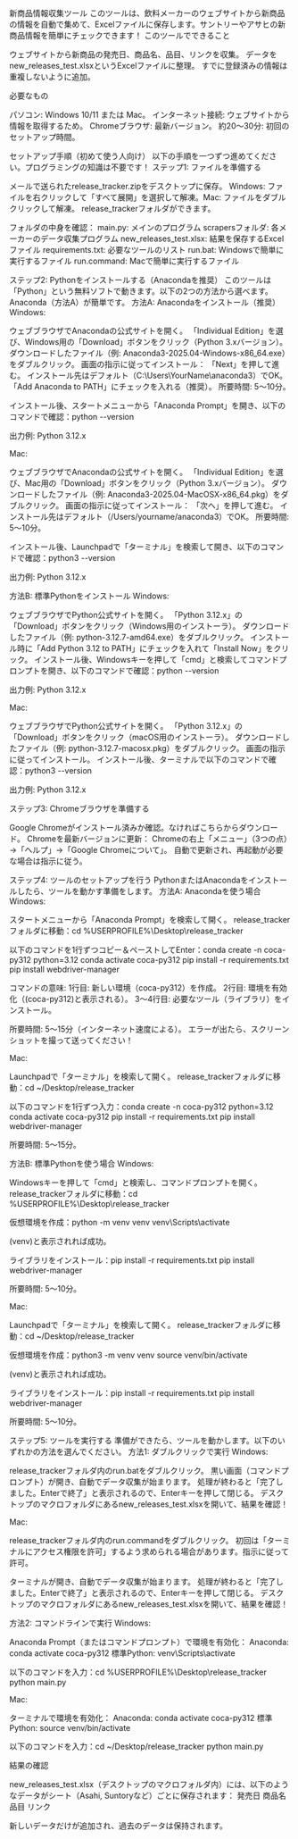 新商品情報収集ツール
このツールは、飲料メーカーのウェブサイトから新商品の情報を自動で集めて、Excelファイルに保存します。サントリーやアサヒの新商品情報を簡単にチェックできます！
このツールでできること

ウェブサイトから新商品の発売日、商品名、品目、リンクを収集。
データをnew_releases_test.xlsxというExcelファイルに整理。
すでに登録済みの情報は重複しないように追加。

必要なもの

パソコン: Windows 10/11 または Mac。
インターネット接続: ウェブサイトから情報を取得するため。
Chromeブラウザ: 最新バージョン。
約20～30分: 初回のセットアップ時間。

セットアップ手順（初めて使う人向け）
以下の手順を一つずつ進めてください。プログラミングの知識は不要です！
ステップ1: ファイルを準備する

メールで送られたrelease_tracker.zipをデスクトップに保存。
Windows: ファイルを右クリックして「すべて展開」を選択して解凍。Mac: ファイルをダブルクリックして解凍。
release_trackerフォルダができます。


フォルダの中身を確認：
main.py: メインのプログラム
scrapersフォルダ: 各メーカーのデータ収集プログラム
new_releases_test.xlsx: 結果を保存するExcelファイル
requirements.txt: 必要なツールのリスト
run.bat: Windowsで簡単に実行するファイル
run.command: Macで簡単に実行するファイル



ステップ2: Pythonをインストールする（Anacondaを推奨）
このツールは「Python」という無料ソフトで動きます。以下の2つの方法から選べます。Anaconda（方法A）が簡単です。
方法A: Anacondaをインストール（推奨）
Windows:

ウェブブラウザでAnacondaの公式サイトを開く。
「Individual Edition」を選び、Windows用の「Download」ボタンをクリック（Python 3.xバージョン）。
ダウンロードしたファイル（例: Anaconda3-2025.04-Windows-x86_64.exe）をダブルクリック。
画面の指示に従ってインストール：
「Next」を押して進む。
インストール先はデフォルト（C:\Users\YourName\anaconda3）でOK。
「Add Anaconda to PATH」にチェックを入れる（推奨）。
所要時間: 5～10分。


インストール後、スタートメニューから「Anaconda Prompt」を開き、以下のコマンドで確認：python --version


出力例: Python 3.12.x



Mac:

ウェブブラウザでAnacondaの公式サイトを開く。
「Individual Edition」を選び、Mac用の「Download」ボタンをクリック（Python 3.xバージョン）。
ダウンロードしたファイル（例: Anaconda3-2025.04-MacOSX-x86_64.pkg）をダブルクリック。
画面の指示に従ってインストール：
「次へ」を押して進む。
インストール先はデフォルト（/Users/yourname/anaconda3）でOK。
所要時間: 5～10分。


インストール後、Launchpadで「ターミナル」を検索して開き、以下のコマンドで確認：python3 --version


出力例: Python 3.12.x



方法B: 標準Pythonをインストール
Windows:

ウェブブラウザでPython公式サイトを開く。
「Python 3.12.x」の「Download」ボタンをクリック（Windows用のインストーラ）。
ダウンロードしたファイル（例: python-3.12.7-amd64.exe）をダブルクリック。
インストール時に「Add Python 3.12 to PATH」にチェックを入れて「Install Now」をクリック。
インストール後、Windowsキーを押して「cmd」と検索してコマンドプロンプトを開き、以下のコマンドで確認：python --version


出力例: Python 3.12.x



Mac:

ウェブブラウザでPython公式サイトを開く。
「Python 3.12.x」の「Download」ボタンをクリック（macOS用のインストーラ）。
ダウンロードしたファイル（例: python-3.12.7-macosx.pkg）をダブルクリック。
画面の指示に従ってインストール。
インストール後、ターミナルで以下のコマンドで確認：python3 --version


出力例: Python 3.12.x



ステップ3: Chromeブラウザを準備する

Google Chromeがインストール済みか確認。なければこちらからダウンロード。
Chromeを最新バージョンに更新：
Chromeの右上「メニュー」（3つの点）→「ヘルプ」→「Google Chromeについて」。
自動で更新され、再起動が必要な場合は指示に従う。



ステップ4: ツールのセットアップを行う
PythonまたはAnacondaをインストールしたら、ツールを動かす準備をします。
方法A: Anacondaを使う場合
Windows:

スタートメニューから「Anaconda Prompt」を検索して開く。
release_trackerフォルダに移動：cd %USERPROFILE%\Desktop\release_tracker


以下のコマンドを1行ずつコピー＆ペーストしてEnter：conda create -n coca-py312 python=3.12
conda activate coca-py312
pip install -r requirements.txt
pip install webdriver-manager


コマンドの意味:
1行目: 新しい環境（coca-py312）を作成。
2行目: 環境を有効化（(coca-py312)と表示される）。
3～4行目: 必要なツール（ライブラリ）をインストール。


所要時間: 5～15分（インターネット速度による）。
エラーが出たら、スクリーンショットを撮って送ってください！



Mac:

Launchpadで「ターミナル」を検索して開く。
release_trackerフォルダに移動：cd ~/Desktop/release_tracker


以下のコマンドを1行ずつ入力：conda create -n coca-py312 python=3.12
conda activate coca-py312
pip install -r requirements.txt
pip install webdriver-manager


所要時間: 5～15分。



方法B: 標準Pythonを使う場合
Windows:

Windowsキーを押して「cmd」と検索し、コマンドプロンプトを開く。
release_trackerフォルダに移動：cd %USERPROFILE%\Desktop\release_tracker


仮想環境を作成：python -m venv venv
venv\Scripts\activate


(venv)と表示されれば成功。


ライブラリをインストール：pip install -r requirements.txt
pip install webdriver-manager


所要時間: 5～10分。



Mac:

Launchpadで「ターミナル」を検索して開く。
release_trackerフォルダに移動：cd ~/Desktop/release_tracker


仮想環境を作成：python3 -m venv venv
source venv/bin/activate


(venv)と表示されれば成功。


ライブラリをインストール：pip install -r requirements.txt
pip install webdriver-manager


所要時間: 5～10分。



ステップ5: ツールを実行する
準備ができたら、ツールを動かします。以下のいずれかの方法を選んでください。
方法1: ダブルクリックで実行
Windows:

release_trackerフォルダ内のrun.batをダブルクリック。
黒い画面（コマンドプロンプト）が開き、自動でデータ収集が始まります。
処理が終わると「完了しました。Enterで終了」と表示されるので、Enterキーを押して閉じる。
デスクトップのマクロフォルダにあるnew_releases_test.xlsxを開いて、結果を確認！

Mac:

release_trackerフォルダ内のrun.commandをダブルクリック。
初回は「ターミナルにアクセス権限を許可」するよう求められる場合があります。指示に従って許可。


ターミナルが開き、自動でデータ収集が始まります。
処理が終わると「完了しました。Enterで終了」と表示されるので、Enterキーを押して閉じる。
デスクトップのマクロフォルダにあるnew_releases_test.xlsxを開いて、結果を確認！

方法2: コマンドラインで実行
Windows:

Anaconda Prompt（またはコマンドプロンプト）で環境を有効化：
Anaconda: conda activate coca-py312
標準Python: venv\Scripts\activate


以下のコマンドを入力：cd %USERPROFILE%\Desktop\release_tracker
python main.py



Mac:

ターミナルで環境を有効化：
Anaconda: conda activate coca-py312
標準Python: source venv/bin/activate


以下のコマンドを入力：cd ~/Desktop/release_tracker
python main.py



結果の確認

new_releases_test.xlsx（デスクトップのマクロフォルダ内）には、以下のようなデータがシート（Asahi, Suntoryなど）ごとに保存されます：
発売日
商品名
品目
リンク


新しいデータだけが追加され、過去のデータは保持されます。


